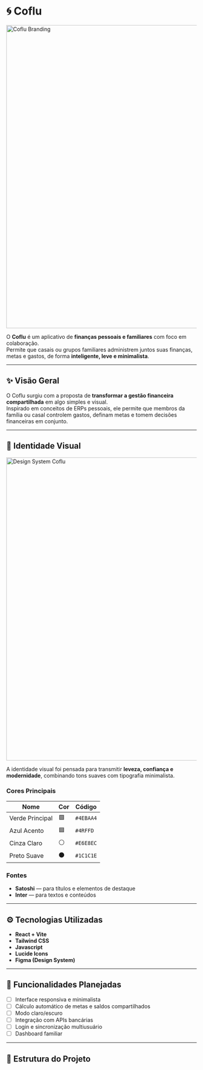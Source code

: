 # 🌀 Coflu

<img src="./assets/logo-simbol.svg" alt="Coflu Branding" width="800"/>

O **Coflu** é um aplicativo de **finanças pessoais e familiares** com foco em colaboração.  
Permite que casais ou grupos familiares administrem juntos suas finanças, metas e gastos, de forma **inteligente, leve e minimalista**.

---

## ✨ Visão Geral

O Coflu surgiu com a proposta de **transformar a gestão financeira compartilhada** em algo simples e visual.  
Inspirado em conceitos de ERPs pessoais, ele permite que membros da família ou casal controlem gastos, definam metas e tomem decisões financeiras em conjunto.

---

## 🎨 Identidade Visual

<img src="./assets/design-system.jpeg" alt="Design System Coflu" width="800"/>

A identidade visual foi pensada para transmitir **leveza, confiança e modernidade**, combinando tons suaves com tipografia minimalista.

### **Cores Principais**
| Nome | Cor | Código |
|------|------|---------|
| Verde Principal | 🟩 | `#4EBAA4` |
| Azul Acento | 🟦 | `#4RFFD` |
| Cinza Claro | ⚪ | `#E6E8EC` |
| Preto Suave | ⚫ | `#1C1C1E` |

### **Fontes**
- **Satoshi** — para títulos e elementos de destaque  
- **Inter** — para textos e conteúdos

---

## ⚙️ Tecnologias Utilizadas

- **React + Vite**
- **Tailwind CSS**
- **Javascript**
- **Lucide Icons**
- **Figma (Design System)**

---

## 🚀 Funcionalidades Planejadas

- [ ] Interface responsiva e minimalista  
- [ ] Cálculo automático de metas e saldos compartilhados  
- [ ] Modo claro/escuro  
- [ ] Integração com APIs bancárias  
- [ ] Login e sincronização multiusuário  
- [ ] Dashboard familiar  

---

## 📂 Estrutura do Projeto

